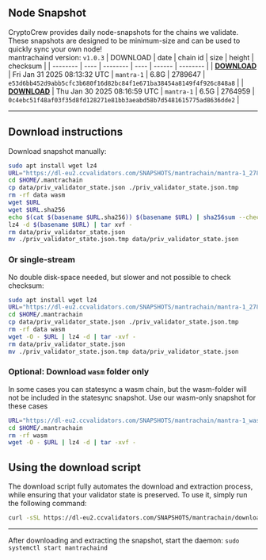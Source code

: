 ## Node Snapshot
CryptoCrew provides daily node-snapshots for the chains we validate. These snapshots are designed to be minimum-size and can be used to quickly sync your own node!  
mantrachaind version: `v1.0.3`
| DOWNLOAD | date | chain id | size | height | checksum |
| -------- | ---- | -------- | ---- | ------ | -------- |
| **[DOWNLOAD](https://dl-eu2.ccvalidators.com/SNAPSHOTS/mantrachain/mantra-1_2789647.tar.lz4)** | Fri Jan 31 2025 08:13:32 UTC | `mantra-1` | 6.8G | 2789647 | `e53d6bb452d9abb5cfc3b680f16d82bc84f1e671ba38454a8149f4f926c848a8` |
| **[DOWNLOAD](https://dl-eu2.ccvalidators.com/SNAPSHOTS/mantrachain/mantra-1_2764959.tar.lz4)** | Thu Jan 30 2025 08:16:59 UTC | `mantra-1` | 6.5G | 2764959 | `0c4ebc51f48af03f35d8fd128271e81bb3aeabd58b7d5481615775ad8636dde2` |

---

## Download instructions
Download snapshot manually:
```sh
sudo apt install wget lz4
URL="https://dl-eu2.ccvalidators.com/SNAPSHOTS/mantrachain/mantra-1_2789647.tar.lz4"
cd $HOME/.mantrachain
cp data/priv_validator_state.json ./priv_validator_state.json.tmp
rm -rf data wasm
wget $URL
wget $URL.sha256
echo $(cat $(basename $URL.sha256)) $(basename $URL) | sha256sum --check
lz4 -d $(basename $URL) | tar xvf -
rm data/priv_validator_state.json
mv ./priv_validator_state.json.tmp data/priv_validator_state.json
```

### Or single-stream
No double disk-space needed, but slower and not possible to check checksum:
```sh
sudo apt install wget lz4
URL="https://dl-eu2.ccvalidators.com/SNAPSHOTS/mantrachain/mantra-1_2789647.tar.lz4"
cd $HOME/.mantrachain
cp data/priv_validator_state.json ./priv_validator_state.json.tmp
rm -rf data wasm
wget -O - $URL | lz4 -d | tar -xvf -
rm data/priv_validator_state.json
mv ./priv_validator_state.json.tmp data/priv_validator_state.json
```

### Optional: Download `wasm` folder only
In some cases you can statesync a wasm chain, but the wasm-folder will not be included in the statesync snapshot. Use our wasm-only snapshot for these cases
```sh
URL="https://dl-eu2.ccvalidators.com/SNAPSHOTS/mantrachain/mantra-1_wasm.tar.lz4"
cd $HOME/.mantrachain
rm -rf wasm
wget -O - $URL | lz4 -d | tar -xvf -
```



## Using the download script

The download script fully automates the download and extraction process, while ensuring that your validator state is preserved. To use it, simply run the following command:
```sh
curl -sSL https://dl-eu2.ccvalidators.com/SNAPSHOTS/mantrachain/download_snapshot.sh | bash
```
---

After downloading and extracting the snapshot, start the daemon: `sudo systemctl start mantrachaind`

